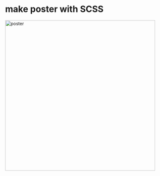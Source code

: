 # make poster with SCSS
<img width="484" alt="poster" src="https://user-images.githubusercontent.com/53497827/92420820-6a689b80-f1b0-11ea-8ba2-2af818ebf2ab.png">
